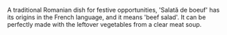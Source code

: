 A traditional Romanian dish for festive opportunities, 'Salată de boeuf' has its origins in the French language, and it means 'beef salad'. It can be perfectly made with the leftover vegetables from a clear meat soup.
